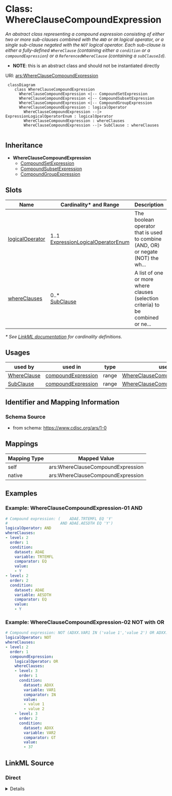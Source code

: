 # Class: WhereClauseCompoundExpression

_An abstract class representing a compound expression consisting of either two or more sub-clauses combined with the `AND` or `OR` logical operator, or a single sub-clause negated with the `NOT` logical operator. Each sub-clause is either a fully-defined `WhereClause` (containing either a `condition` or a `compoundExpression`) or a `ReferencedWhereClause` (containing a `subClauseId`)._


* __NOTE__: this is an abstract class and should not be instantiated directly

URI: [ars:WhereClauseCompoundExpression](https://www.cdisc.org/ars/1-0/WhereClauseCompoundExpression)




```mermaid
 classDiagram
    class WhereClauseCompoundExpression
      WhereClauseCompoundExpression <|-- CompoundSetExpression
      WhereClauseCompoundExpression <|-- CompoundSubsetExpression
      WhereClauseCompoundExpression <|-- CompoundGroupExpression
      WhereClauseCompoundExpression : logicalOperator        
        WhereClauseCompoundExpression --|> ExpressionLogicalOperatorEnum : logicalOperator
        WhereClauseCompoundExpression : whereClauses        
        WhereClauseCompoundExpression --|> SubClause : whereClauses
        
```




## Inheritance
* **WhereClauseCompoundExpression**
    * [CompoundSetExpression](CompoundSetExpression.md)
    * [CompoundSubsetExpression](CompoundSubsetExpression.md)
    * [CompoundGroupExpression](CompoundGroupExpression.md)



## Slots

| Name | Cardinality* and Range | Description | Inheritance |
| ---  | --- | --- | --- |
| [logicalOperator](logicalOperator.md) | 1..1 <br/> [ExpressionLogicalOperatorEnum](ExpressionLogicalOperatorEnum.md) | The boolean operator that is used to combine (AND, OR) or negate (NOT) the wh... | direct |
| [whereClauses](whereClauses.md) | 0..* <br/> [SubClause](SubClause.md) | A list of one or more where clauses (selection criteria) to be combined or ne... | direct |

_* See [LinkML documentation](https://linkml.io/linkml/schemas/slots.html#slot-cardinality) for cardinality definitions._




## Usages

| used by | used in | type | used |
| ---  | --- | --- | --- |
| [WhereClause](WhereClause.md) | [compoundExpression](compoundExpression.md) | range | [WhereClauseCompoundExpression](WhereClauseCompoundExpression.md) |
| [SubClause](SubClause.md) | [compoundExpression](compoundExpression.md) | range | [WhereClauseCompoundExpression](WhereClauseCompoundExpression.md) |






## Identifier and Mapping Information







### Schema Source


* from schema: https://www.cdisc.org/ars/1-0





## Mappings

| Mapping Type | Mapped Value |
| ---  | ---  |
| self | ars:WhereClauseCompoundExpression |
| native | ars:WhereClauseCompoundExpression |


## Examples
### Example: WhereClauseCompoundExpression-01 AND

```yaml
# Compound expression: (    ADAE.TRTEMFL EQ 'Y'
#                       AND ADAE.AESDTH EQ 'Y')
logicalOperator: AND
whereClauses:
- level: 2
  order: 1
  condition:
    dataset: ADAE
    variable: TRTEMFL
    comparator: EQ
    value:
    - Y
- level: 2
  order: 2
  condition:
    dataset: ADAE
    variable: AESDTH
    comparator: EQ
    value:
    - Y
```
### Example: WhereClauseCompoundExpression-02 NOT with OR

```yaml
# Compound expression: NOT (ADXX.VAR1 IN ('value 1','value 2') OR ADXX.VAR2 GT 37)
logicalOperator: NOT
whereClauses:
- level: 2
  order: 1
  compoundExpression:
    logicalOperator: OR
    whereClauses:
    - level: 3
      order: 1
      condition:
        dataset: ADXX
        variable: VAR1
        comparator: IN
        value:
        - value 1
        - value 2
    - level: 3
      order: 2
      condition:
        dataset: ADXX
        variable: VAR2
        comparator: GT
        value:
        - 37
```




## LinkML Source

<!-- TODO: investigate https://stackoverflow.com/questions/37606292/how-to-create-tabbed-code-blocks-in-mkdocs-or-sphinx -->

### Direct

<details>
```yaml
name: WhereClauseCompoundExpression
description: An abstract class representing a compound expression consisting of either
  two or more sub-clauses combined with the `AND` or `OR` logical operator, or a single
  sub-clause negated with the `NOT` logical operator. Each sub-clause is either a
  fully-defined `WhereClause` (containing either a `condition` or a `compoundExpression`)
  or a `ReferencedWhereClause` (containing a `subClauseId`).
from_schema: https://www.cdisc.org/ars/1-0
rank: 1000
abstract: true
slots:
- logicalOperator
- whereClauses
slot_usage:
  whereClauses:
    name: whereClauses
    domain_of:
    - WhereClauseCompoundExpression
    any_of:
    - range: WhereClause
    - range: ReferencedWhereClause

```
</details>

### Induced

<details>
```yaml
name: WhereClauseCompoundExpression
description: An abstract class representing a compound expression consisting of either
  two or more sub-clauses combined with the `AND` or `OR` logical operator, or a single
  sub-clause negated with the `NOT` logical operator. Each sub-clause is either a
  fully-defined `WhereClause` (containing either a `condition` or a `compoundExpression`)
  or a `ReferencedWhereClause` (containing a `subClauseId`).
from_schema: https://www.cdisc.org/ars/1-0
rank: 1000
abstract: true
slot_usage:
  whereClauses:
    name: whereClauses
    domain_of:
    - WhereClauseCompoundExpression
    any_of:
    - range: WhereClause
    - range: ReferencedWhereClause
attributes:
  logicalOperator:
    name: logicalOperator
    description: The boolean operator that is used to combine (AND, OR) or negate
      (NOT) the where claus(s) in the compound expression.
    from_schema: https://www.cdisc.org/ars/1-0
    rank: 1000
    alias: logicalOperator
    owner: WhereClauseCompoundExpression
    domain_of:
    - WhereClauseCompoundExpression
    range: ExpressionLogicalOperatorEnum
    required: true
  whereClauses:
    name: whereClauses
    description: A list of one or more where clauses (selection criteria) to be combined
      or negated.
    from_schema: https://www.cdisc.org/ars/1-0
    rank: 1000
    multivalued: true
    list_elements_ordered: true
    alias: whereClauses
    owner: WhereClauseCompoundExpression
    domain_of:
    - WhereClauseCompoundExpression
    range: SubClause
    inlined: true
    inlined_as_list: true
    any_of:
    - range: WhereClause
    - range: ReferencedWhereClause

```
</details>